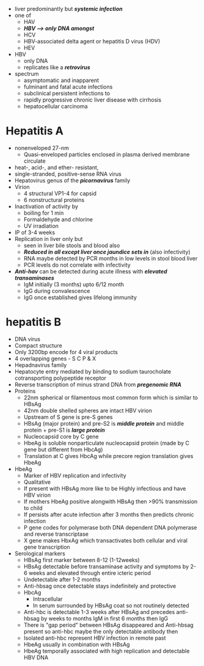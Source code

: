 * liver predominantly but ***systemic infection***
* one of 
	* HAV 
	* ***HBV --> only DNA amongst*** 
	* HCV 
	* HBV-associated delta agent or hepatitis D virus (HDV)
	* HEV 
* HBV 
	* only DNA 
	* replicates like a ***retrovirus*** 
* spectrum 
	* asymptomatic and inapparent
	* fulminant and fatal acute infections 
	* subclinical persistent infections to 
	* rapidly progressive chronic liver disease with cirrhosis 
	* hepatocellular carcinoma
# Hepatitis A 
* nonenveloped 27-nm 
    * Quasi-enveloped particles enclosed in plasma derived membrane circulate 
* heat-, acid-, and ether- resistant, 
* single-stranded, positive-sense RNA virus
* Hepatovirus genus of the ***picornavirus*** family
* Virion 
    * 4 structural VP1-4 for capsid 
    * 6 nonstructural proteins 
* Inactivation of activity by 
    * boiling for 1 min 
    * Formaldehyde and chlorine 
    * UV irradiation
* IP of 3-4 weeks
* Replication in liver only but 
    * seen in liver bile stools and blood also 
    * ***Reduced in all except liver once jaundice sets in*** (also infectivity)
    * RNA maybe detected by PCR months in low levels in stool blood liver
    * PCR levels do not correlate with infectivity
* ***Anti-hav*** can be detected during acute illness with ***elevated transaminases*** 
    * IgM initially (3 months) upto 6/12 month
    * IgG during convalescence
    * IgG once established gives lifelong immunity

# hepatitis B 
* DNA virus
* Compact structure
* Only 3200bp encode for 4 viral products
* 4 overlapping genes - S C P & X
* Hepadnavirus family
* Hepatocyte entry mediated by binding to sodium taurocholate cotransporting polypeptide receptor
* Reverse transcription of minus strand DNA from ***pregenomic RNA***
* Proteins
    * 22nm spherical or filamentous most common form which is similar to HBsAg 
    * 42nm double shelled spheres are intact HBV virion 
    * Upstream of S gene is pre-S genes 
    * HBsAg (major protein) and pre-S2 is ***middle protein*** and middle protein + pre-S1 is ***large protein***
    * Nucleocapsid core by C gene 
    * HbeAg is soluble nonparticulate nucleocapsid protein (made by C gene but different from HbcAg)
    * Translation at C gives HbcAg while precore region translation gives HbeAg
* HbeAg 
	* Marker of HBV replication and infectivity
	* Qualitative
	* If present with HBsAg more like to be Highly infectious and have HBV virion
	* If mothers HbeAg positive alongwith HBsAg then >90% transmission to child 
	* If persists after acute infection after 3 months then predicts chronic infection
	* P gene codes for polymerase both DNA dependent DNA polymerase and reverse transcriptase
	* X gene makes HbxAg which transactivates both cellular and viral gene transcription
* Serological markers
	* HBsAg first marker between 8-12 (1-12weeks) 
	* HBsAg detectable before transaminase activity and symptoms by 2-6 weeks and elevated through entire icteric period
	* Undetectable after 1-2 months 
	* Anti-hbsag once detectable stays indefinitely and protective
	* HbcAg
		* Intracellular
		* In serum surrounded by HBsAg coat so not routinely detected
	* Anti-hbc is detectable 1-3 weeks after HBsAg and precedes anti-hbsag by weeks to months IgM in first 6 months then IgG
	* There is "gap period" between HBsAg disappeared and Anti-hbsag present so anti-hbc maybe the only detectable antibody then 
	* Isolated anti-hbc represent HBV infection in remote past 
	* HbeAg usually in combination with HBsAg
	* HbeAg temporally associated with high replication and detectable HBV DNA
